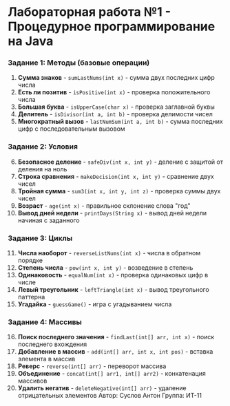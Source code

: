 # Лабораторная работа №1 - Процедурное программирование на Java
### Задание 1: Методы (базовые операции)
1. **Сумма знаков** - `sumLastNums(int x)` - сумма двух последних цифр числа
2. **Есть ли позитив** - `isPositive(int x)` - проверка положительного числа
3. **Большая буква** - `isUpperCase(char x)` - проверка заглавной буквы
4. **Делитель** - `isDivisor(int a, int b)` - проверка делимости чисел
5. **Многократный вызов** - `lastNumSum(int a, int b)` - сумма последних цифр с последовательным вызовом

### Задание 2: Условия
6. **Безопасное деление** - `safeDiv(int x, int y)` - деление с защитой от деления на ноль
7. **Строка сравнения** - `makeDecision(int x, int y)` - сравнение двух чисел
8. **Тройная сумма** - `sum3(int x, int y, int z)` - проверка суммы двух чисел
9. **Возраст** - `age(int x)` - правильное склонение слова "год"
10. **Вывод дней недели** - `printDays(String x)` - вывод дней недели начиная с заданного

### Задание 3: Циклы
11. **Числа наоборот** - `reverseListNums(int x)` - числа в обратном порядке
12. **Степень числа** - `pow(int x, int y)` - возведение в степень
13. **Одинаковость** - `equalNum(int x)` - проверка одинаковых цифр в числе
14. **Левый треугольник** - `leftTriangle(int x)` - вывод треугольного паттерна
15. **Угадайка** - `guessGame()` - игра с угадыванием числа

### Задание 4: Массивы
16. **Поиск последнего значения** - `findLast(int[] arr, int x)` - поиск последнего вхождения
17. **Добавление в массив** - `add(int[] arr, int x, int pos)` - вставка элемента в массив
18. **Реверс** - `reverse(int[] arr)` - переворот массива
19. **Объединение** - `concat(int[] arr1, int[] arr2)` - конкатенация массивов
20. **Удалить негатив** - `deleteNegative(int[] arr)` - удаление отрицательных элементов
Автор: Суслов Антон
Группа: ИТ-11
